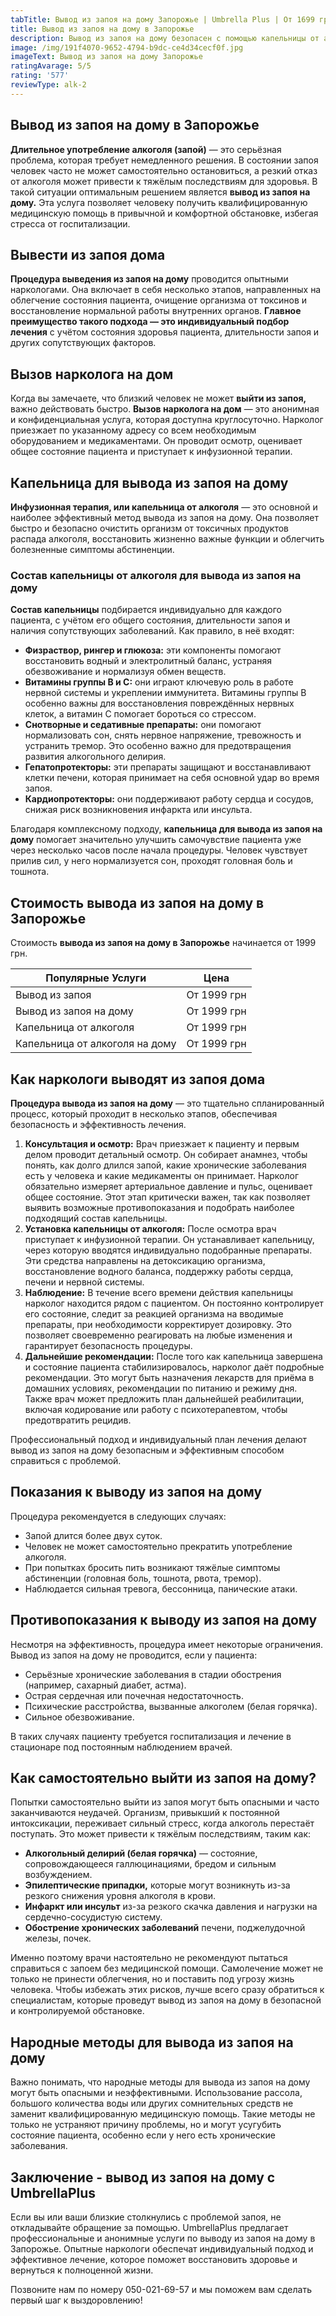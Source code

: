 ```yaml
---
tabTitle: Вывод из запоя на дому Запорожье | Umbrella Plus | От 1699 грн
title: Вывод из запоя на дому в Запорожье
description: Вывод из запоя на дому безопасен с помощью капельницы от алкоголя.
image: /img/191f4070-9652-4794-b9dc-ce4d34cecf0f.jpg
imageText: Вывод из запоя на дому Запорожье
ratingAvarage: 5/5
rating: '577'
reviewType: alk-2
---
```


## Вывод из запоя на дому в Запорожье

**Длительное употребление алкоголя (запой)** — это серьёзная проблема, которая требует немедленного решения. В состоянии запоя человек часто не может самостоятельно остановиться, а резкий отказ от алкоголя может привести к тяжёлым последствиям для здоровья. В такой ситуации оптимальным решением является **вывод из запоя на дому.** Эта услуга позволяет человеку получить квалифицированную медицинскую помощь в привычной и комфортной обстановке, избегая стресса от госпитализации.

## Вывести из запоя дома

**Процедура выведения из запоя на дому** проводится опытными наркологами. Она включает в себя несколько этапов, направленных на облегчение состояния пациента, очищение организма от токсинов и восстановление нормальной работы внутренних органов. **Главное преимущество такого подхода — это индивидуальный подбор лечения** с учётом состояния здоровья пациента, длительности запоя и других сопутствующих факторов.

## Вызов нарколога на дом

Когда вы замечаете, что близкий человек не может **выйти из запоя,** важно действовать быстро. **Вызов нарколога на дом** — это анонимная и конфиденциальная услуга, которая доступна круглосуточно. Нарколог приезжает по указанному адресу со всем необходимым оборудованием и медикаментами. Он проводит осмотр, оценивает общее состояние пациента и приступает к инфузионной терапии.

## Капельница для вывода из запоя на дому

**Инфузионная терапия, или капельница от алкоголя** — это основной и наиболее эффективный метод вывода из запоя на дому. Она позволяет быстро и безопасно очистить организм от токсичных продуктов распада алкоголя, восстановить жизненно важные функции и облегчить болезненные симптомы абстиненции.

### Состав капельницы от алкоголя для вывода из запоя на дому

**Состав капельницы** подбирается индивидуально для каждого пациента, с учётом его общего состояния, длительности запоя и наличия сопутствующих заболеваний. Как правило, в неё входят:

* **Физраствор, рингер и глюкоза:** эти компоненты помогают восстановить водный и электролитный баланс, устраняя обезвоживание и нормализуя обмен веществ.
* **Витамины группы В и С:** они играют ключевую роль в работе нервной системы и укреплении иммунитета. Витамины группы В особенно важны для восстановления повреждённых нервных клеток, а витамин С помогает бороться со стрессом.
* **Снотворные и седативные препараты:** они помогают нормализовать сон, снять нервное напряжение, тревожность и устранить тремор. Это особенно важно для предотвращения развития алкогольного делирия.
* **Гепатопротекторы:** эти препараты защищают и восстанавливают клетки печени, которая принимает на себя основной удар во время запоя.
* **Кардиопротекторы:** они поддерживают работу сердца и сосудов, снижая риск возникновения инфаркта или инсульта.

Благодаря комплексному подходу, **капельница для вывода из запоя на дому** помогает значительно улучшить самочувствие пациента уже через несколько часов после начала процедуры. Человек чувствует прилив сил, у него нормализуется сон, проходят головная боль и тошнота.

## Стоимость вывода из запоя на дому в Запорожье

Стоимость **вывода из запоя на дому в Запорожье** начинается от 1999 грн.

| Популярные Услуги              | Цена        |
| ------------------------------ | ----------- |
| Вывод из запоя                 | От 1999 грн |
| Вывод из запоя на дому         | От 1999 грн |
| Капельница от алкоголя         | От 1999 грн |
| Капельница от алкоголя на дому | От 1999 грн |

## Как наркологи выводят из запоя дома

**Процедура вывода из запоя на дому** — это тщательно спланированный процесс, который проходит в несколько этапов, обеспечивая безопасность и эффективность лечения.

1. **Консультация и осмотр:** Врач приезжает к пациенту и первым делом проводит детальный осмотр. Он собирает анамнез, чтобы понять, как долго длился запой, какие хронические заболевания есть у человека и какие медикаменты он принимает. Нарколог обязательно измеряет артериальное давление и пульс, оценивает общее состояние. Этот этап критически важен, так как позволяет выявить возможные противопоказания и подобрать наиболее подходящий состав капельницы.
2. **Установка капельницы от алкоголя:** После осмотра врач приступает к инфузионной терапии. Он устанавливает капельницу, через которую вводятся индивидуально подобранные препараты. Эти средства направлены на детоксикацию организма, восстановление водного баланса, поддержку работы сердца, печени и нервной системы.
3. **Наблюдение:** В течение всего времени действия капельницы нарколог находится рядом с пациентом. Он постоянно контролирует его состояние, следит за реакцией организма на вводимые препараты, при необходимости корректирует дозировку. Это позволяет своевременно реагировать на любые изменения и гарантирует безопасность процедуры.
4. **Дальнейшие рекомендации:** После того как капельница завершена и состояние пациента стабилизировалось, нарколог даёт подробные рекомендации. Это могут быть назначения лекарств для приёма в домашних условиях, рекомендации по питанию и режиму дня. Также врач может предложить план дальнейшей реабилитации, включая кодирование или работу с психотерапевтом, чтобы предотвратить рецидив.

Профессиональный подход и индивидуальный план лечения делают вывод из запоя на дому безопасным и эффективным способом справиться с проблемой.

## Показания к выводу из запоя на дому

Процедура рекомендуется в следующих случаях:

* Запой длится более двух суток.
* Человек не может самостоятельно прекратить употребление алкоголя.
* При попытках бросить пить возникают тяжёлые симптомы абстиненции (головная боль, тошнота, рвота, тремор).
* Наблюдается сильная тревога, бессонница, панические атаки.

## Противопоказания к выводу из запоя на дому

Несмотря на эффективность, процедура имеет некоторые ограничения. Вывод из запоя на дому не проводится, если у пациента:

* Серьёзные хронические заболевания в стадии обострения (например, сахарный диабет, астма).
* Острая сердечная или почечная недостаточность.
* Психические расстройства, вызванные алкоголем (белая горячка).
* Сильное обезвоживание.

В таких случаях пациенту требуется госпитализация и лечение в стационаре под постоянным наблюдением врачей.

## Как самостоятельно выйти из запоя на дому?

Попытки самостоятельно выйти из запоя могут быть опасными и часто заканчиваются неудачей. Организм, привыкший к постоянной интоксикации, переживает сильный стресс, когда алкоголь перестаёт поступать. Это может привести к тяжёлым последствиям, таким как:

* **Алкогольный делирий (белая горячка)** — состояние, сопровождающееся галлюцинациями, бредом и сильным возбуждением.
* **Эпилептические припадки,** которые могут возникнуть из-за резкого снижения уровня алкоголя в крови.
* **Инфаркт или инсульт** из-за резкого скачка давления и нагрузки на сердечно-сосудистую систему.
* **Обострение хронических заболеваний** печени, поджелудочной железы, почек.

Именно поэтому врачи настоятельно не рекомендуют пытаться справиться с запоем без медицинской помощи. Самолечение может не только не принести облегчения, но и поставить под угрозу жизнь человека. Чтобы избежать этих рисков, лучше всего сразу обратиться к специалистам, которые проведут вывод из запоя на дому в безопасной и контролируемой обстановке.

## Народные методы для вывода из запоя на дому

Важно понимать, что народные методы для вывода из запоя на дому могут быть опасными и неэффективными. Использование рассола, большого количества воды или других сомнительных средств не заменит квалифицированную медицинскую помощь. Такие методы не только не устраняют причину проблемы, но и могут усугубить состояние пациента, особенно если у него есть хронические заболевания.

## Заключение - вывод из запоя на дому с UmbrellaPlus

Если вы или ваши близкие столкнулись с проблемой запоя, не откладывайте обращение за помощью. UmbrellaPlus предлагает профессиональные и анонимные услуги по выводу из запоя на дому в Запорожье. Опытные наркологи обеспечат индивидуальный подход и эффективное лечение, которое поможет восстановить здоровье и вернуться к полноценной жизни.

Позвоните нам по номеру 050-021-69-57 и мы поможем вам сделать первый шаг к выздоровлению!
